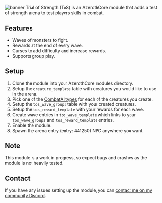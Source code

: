 ![banner](https://cdn.discordapp.com/attachments/740999436876120127/1168057693907460136/banner2.png?ex=6550617f&is=653dec7f&hm=94411fcc08408464d7c1276c97f7246c965550efa86291ccef073e796d8691f6&)
Trial of Strength (ToS) is an AzerothCore module that adds a test of strength arena to test players skills in combat.

## Features
- Waves of monsters to fight.
- Rewards at the end of every wave.
- Curses to add difficulty and increase rewards.
- Supports group play.

## Setup
1. Clone the module into your AzerothCore modules directory.
2. Setup the `creature_template` table with creatures you would like to use in the arena.
3. Pick one of the [CombatAI types](https://gist.github.com/AnchyDev/7d8847fd696e42c94efcfdc5baf88e7f) for each of the creatures you create.
4. Setup the `tos_wave_groups` table with your created creatures.
5. Setup the `tos_reward_template` with your rewards for each wave.
6. Create wave entries in `tos_wave_template` which links to your `tos_wave_groups` and `tos_reward_template` entries.
7. Enable the module.
8. Spawn the arena entry (entry: 441250) NPC anywhere you want.

## Note
This module is a work in progress, so expect bugs and crashes as the module is not heavily tested.

## Contact
If you have any issues setting up the module, you can [contact me on my community Discord](https://discord.gg/xdVPGcpJ8C).
